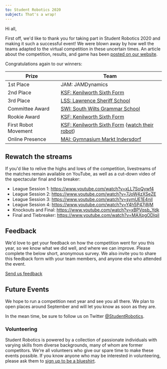 ```yaml
---
to: Student Robotics 2020
subject: That's a wrap!
---
```


Hi all,

First off, we'd like to thank you for taking part in Student Robotics 2020 and making it such a successful event! We were blown away by how well the teams adapted to the virtual competition in these uncertain times. An article about the competition, results, and game has been [posted on our website](https://studentrobotics.org/news/2020-07-25-post-competition/).

Congratulations again to our winners:

| Prize                | Team                                                                                                                     |
| -------------------- | ------------------------------------------------------------------------------------------------------------------------ |
| 1st Place            | JAM: JAMDynamics                                                                                                         |
| 2nd Place            | [KSF: Kenilworth Sixth Form](https://www.ksn.org.uk/)                                                                    |
| 3rd Place            | [LSS: Lawrence Sheriff School](http://www.lawrencesheriffschool.net/)                                                    |
| Committee Award      | [SWI: South Wilts Grammar School](https://www.swgs.wilts.sch.uk/)                                                        |
| Rookie Award         | [KSF: Kenilworth Sixth Form](https://www.ksn.org.uk/)                                                                    |
| First Robot Movement | [KSF: Kenilworth Sixth Form](https://www.ksn.org.uk/) ([watch their robot](https://www.youtube.com/watch?v=KuFwqVyn_YA)) |
| Online Presence      | [MAI: Gymnasium Markt Indersdorf](https://mai-robotics.de/)                                                              |

## Rewatch the streams

If you'd like to relive the highs and lows of the competition, livestreams of the matches remain available on YouTube, as well as a cut-down video of the spectacular final and tie breaker:

- League Session 1: https://www.youtube.com/watch?v=xLL7SoQywf4
- League Session 2: https://www.youtube.com/watch?v=7JoW4zXSeZE
- League Session 3: https://www.youtube.com/watch?v=symUE1E4niI
- League Session 4: https://www.youtube.com/watch?v=Y4h5P47j8jM
- Knockouts and Final: https://www.youtube.com/watch?v=xBPVqsb_Ydk
- Final and Tiebreaker: https://www.youtube.com/watch?v=MAXpgODIqiI

## Feedback

We'd love to get your feedback on how the competition went for you this year, so we know what we did well, and where we can improve. Please complete the below short, anonymous survey. We also invite you to share this feedback form with your team members, and anyone else who attended the event.

[Send us feedback](https://forms.gle/AwV2rPF18zqVtsUZ8)

## Future Events

We hope to run a competition next year and see you all there. We plan to open places around September and will let you know as soon as they are.

In the mean time, be sure to follow us on Twitter [@StudentRobotics](https://twitter.com/studentrobotics).

### Volunteering

Student Robotics is powered by a collection of passionate individuals with varying skills from diverse backgrounds, many of whom are former competitors. We're all volunteers who give our spare time to make these events possible. If you know anyone who may be interested in volunteering, please ask them to [sign up to be a blueshirt](https://studentrobotics.org/volunteer/).
